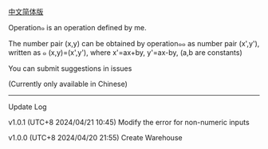 [中文简体版](https://github.com/gvzgithub/u0e51-Operations-Calculater/blob/main/README-zh-cn.md)

Operation๑ is an operation defined by me.


The number pair (x,y) can be obtained by operation๑๑ as number pair (x',y'), written as ๑ (x,y)=(x',y'), where x'=ax+by, y'=ax-by, (a,b are constants)


You can submit suggestions in issues

(Currently only available in Chinese)

-------------
Update Log

v1.0.1  (UTC+8 2024/04/21 10:45) Modify the error for non-numeric inputs

v1.0.0  (UTC+8 2024/04/20 21:55) Create Warehouse










